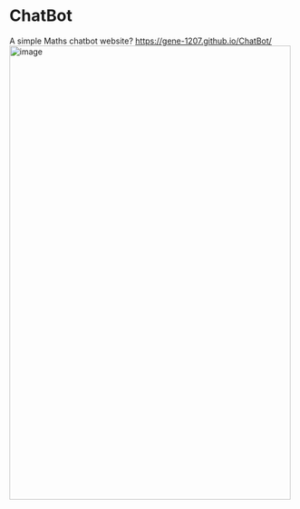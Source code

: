 # ChatBot
A simple Maths chatbot website?
https://gene-1207.github.io/ChatBot/
<img width="496" height="802" alt="image" src="https://github.com/user-attachments/assets/b1b39a8a-aa0d-4623-9b62-60d3e408b013" />
